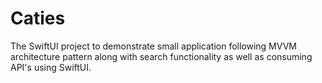 # Caties
The SwiftUI project to demonstrate small application following MVVM architecture pattern along with search functionality as well as consuming API's using SwiftUI. 
